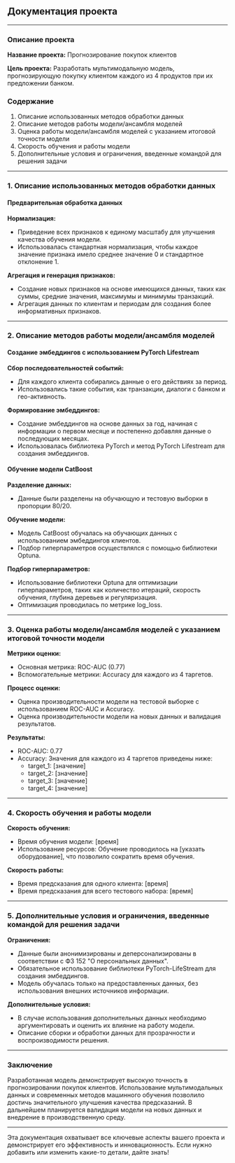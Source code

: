 ## Документация проекта

---

### Описание проекта

**Название проекта:** Прогнозирование покупок клиентов

**Цель проекта:**
Разработать мультимодальную модель, прогнозирующую покупку клиентом каждого из 4 продуктов при их предложении банком. 

### Содержание

1. Описание использованных методов обработки данных
2. Описание методов работы модели/ансамбля моделей
3. Оценка работы модели/ансамбля моделей с указанием итоговой точности модели
4. Скорость обучения и работы модели
5. Дополнительные условия и ограничения, введенные командой для решения задачи

---

### 1. Описание использованных методов обработки данных

#### Предварительная обработка данных

**Нормализация:**
- Приведение всех признаков к единому масштабу для улучшения качества обучения модели.
- Использовалась стандартная нормализация, чтобы каждое значение признака имело среднее значение 0 и стандартное отклонение 1.

**Агрегация и генерация признаков:**
- Создание новых признаков на основе имеющихся данных, таких как суммы, средние значения, максимумы и минимумы транзакций.
- Агрегация данных по клиентам и периодам для создания более информативных признаков.

---

### 2. Описание методов работы модели/ансамбля моделей

#### Создание эмбеддингов с использованием PyTorch Lifestream

**Сбор последовательностей событий:**
- Для каждого клиента собирались данные о его действиях за период.
- Использовались такие события, как транзакции, диалоги с банком и гео-активность.

**Формирование эмбеддингов:**
- Создание эмбеддингов на основе данных за год, начиная с информации о первом месяце и постепенно добавляя данные о последующих месяцах.
- Использовалась библиотека PyTorch и метод PyTorch Lifestream для создания эмбеддингов.

#### Обучение модели CatBoost

**Разделение данных:**
- Данные были разделены на обучающую и тестовую выборки в пропорции 80/20.

**Обучение модели:**
- Модель CatBoost обучалась на обучающих данных с использованием эмбеддингов клиентов.
- Подбор гиперпараметров осуществлялся с помощью библиотеки Optuna.

**Подбор гиперпараметров:**
- Использование библиотеки Optuna для оптимизации гиперпараметров, таких как количество итераций, скорость обучения, глубина деревьев и регуляризация.
- Оптимизация проводилась по метрике log_loss.

---

### 3. Оценка работы модели/ансамбля моделей с указанием итоговой точности модели

**Метрики оценки:**
- Основная метрика: ROC-AUC (0.77)
- Вспомогательные метрики: Accuracy для каждого из 4 таргетов.

**Процесс оценки:**
- Оценка производительности модели на тестовой выборке с использованием ROC-AUC и Accuracy.
- Оценка производительности модели на новых данных и валидация результатов.

**Результаты:**
- ROC-AUC: 0.77
- Accuracy: Значения для каждого из 4 таргетов приведены ниже:
  - target_1: [значение]
  - target_2: [значение]
  - target_3: [значение]
  - target_4: [значение]

---

### 4. Скорость обучения и работы модели

**Скорость обучения:**
- Время обучения модели: [время]
- Использование ресурсов: Обучение проводилось на [указать оборудование], что позволило сократить время обучения.

**Скорость работы:**
- Время предсказания для одного клиента: [время]
- Время предсказания для всего тестового набора: [время]

---

### 5. Дополнительные условия и ограничения, введенные командой для решения задачи

**Ограничения:**
- Данные были анонимизированы и деперсонализированы в соответствии с ФЗ 152 "О персональных данных".
- Обязательное использование библиотеки PyTorch-LifeStream для создания эмбеддингов.
- Модель обучалась только на предоставленных данных, без использования внешних источников информации.

**Дополнительные условия:**
- В случае использования дополнительных данных необходимо аргументировать и оценить их влияние на работу модели.
- Описание сборки и обработки данных для прозрачности и воспроизводимости решения.

---

### Заключение

Разработанная модель демонстрирует высокую точность в прогнозировании покупок клиентов. Использование мультимодальных данных и современных методов машинного обучения позволило достичь значительного улучшения качества предсказаний. В дальнейшем планируется валидация модели на новых данных и внедрение в производственную среду.

---

Эта документация охватывает все ключевые аспекты вашего проекта и демонстрирует его эффективность и инновационность. Если нужно добавить или изменить какие-то детали, дайте знать!